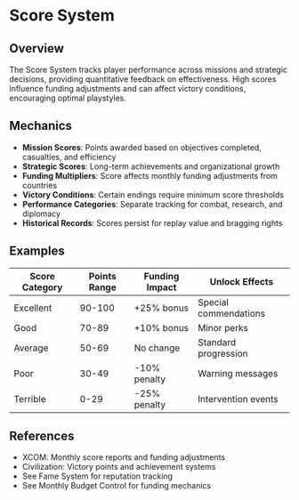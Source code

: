 # Score System

## Overview
The Score System tracks player performance across missions and strategic decisions, providing quantitative feedback on effectiveness. High scores influence funding adjustments and can affect victory conditions, encouraging optimal playstyles.

## Mechanics
- **Mission Scores**: Points awarded based on objectives completed, casualties, and efficiency
- **Strategic Scores**: Long-term achievements and organizational growth
- **Funding Multipliers**: Score affects monthly funding adjustments from countries
- **Victory Conditions**: Certain endings require minimum score thresholds
- **Performance Categories**: Separate tracking for combat, research, and diplomacy
- **Historical Records**: Scores persist for replay value and bragging rights

## Examples
| Score Category | Points Range | Funding Impact | Unlock Effects |
|----------------|--------------|----------------|----------------|
| Excellent | 90-100 | +25% bonus | Special commendations |
| Good | 70-89 | +10% bonus | Minor perks |
| Average | 50-69 | No change | Standard progression |
| Poor | 30-49 | -10% penalty | Warning messages |
| Terrible | 0-29 | -25% penalty | Intervention events |

## References
- XCOM: Monthly score reports and funding adjustments
- Civilization: Victory points and achievement systems
- See Fame System for reputation tracking
- See Monthly Budget Control for funding mechanics